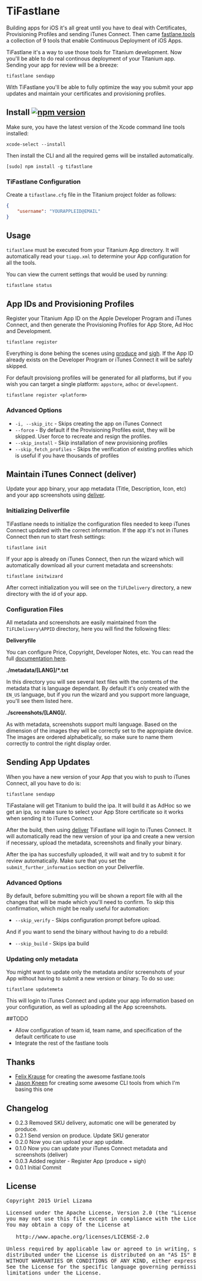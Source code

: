 # TiFastlane

Building apps for iOS it's all great until you have to deal with Certificates, Provisioning Profiles and sending iTunes Connect. Then came [fastlane.tools](https://fastlane.tools/) a collection of 9 tools that enable Continuous Deployment of iOS Apps.

TiFastlane it's a way to use those tools for Titanium development. Now you'll be able to do real continous deployment of your Titanium app. Sending your app for review will be a breeze:

	tifastlane sendapp

With TiFastlane you'll be able to fully optimize the way you submit your app updates and maintain your certificates and provisioning profiles.


## Install [![npm version](https://badge.fury.io/js/tifastlane.svg)](http://badge.fury.io/js/tifastlane)

Make sure, you have the latest version of the Xcode command line tools installed:

	xcode-select --install

Then install the CLI and all the required gems will be installed automatically.

	[sudo] npm install -g tifastlane

### TiFastlane Configuration

Create a `tifastlane.cfg` file in the Titanium project folder as follows:

```json
{
	"username": "YOURAPPLEID@EMAIL"
}
```

## Usage

`tifastlane` must be executed from your Titanium App directory. It will automatically read your `tiapp.xml` to determine your App configuration for all the tools.

You can view the current settings that would be used by running:

	tifastlane status

## App IDs and Provisioning Profiles

Register your Titanium App ID on the Apple Developer Program and iTunes Connect, and then generate the Provisioning Profiles for App Store, Ad Hoc and Development.

	tifastlane register
	
Everything is done behing the scenes using [produce](https://github.com/fastlane/produce) and [sigh](https://github.com/KrauseFx/sigh). If the App ID already exists on the Developer Program or iTunes Connect it will be safely skipped.

For default provisiong profiles will be generated for all platforms, but if you wish you can target a single platform: `appstore`, `adhoc` or `development`.

	tifastlane register <platform>
	
### Advanced Options

* `-i, --skip_itc` - Skips creating the app on iTunes Connect
* `--force` - By default if the Provisioning Profiles exist, they will be skipped. User force to recreate and resign the profiles.
* `--skip_install` - Skip installation of new provisioning profiles
* `--skip_fetch_profiles` - Skips the verification of existing profiles which is useful if you have thousands of profiles

## Maintain iTunes Connect (deliver)

Update your app binary, your app metadata (Title, Description, Icon, etc) and your app screenshots using [deliver](https://github.com/KrauseFx/deliver).

### Initializing Deliverfile

TiFastlane needs to initialize the configuration files needed to keep iTunes Connect updated with the correct information. If the app it's not in iTunes Connect then run to start fresh settings:

	tifastlane init
	
If your app is already on iTunes Connect, then run the wizard which will automatically download all your current metadata and screenshots:

	tifastlane initwizard

After correct initialization you will see on the `TiFLDelivery` directory, a new directory with the id of your app.

### Configuration Files

All metadata and screenshots are easily maintained from the `TiFLDelivery\APPID` directory, here you will find the following files:

**Deliveryfile**

You can configure Price, Copyright, Developer Notes, etc. You can read the full [documentation here](https://github.com/KrauseFx/deliver/blob/master/Deliverfile.md).

**./metadata/[LANG]/*.txt**

In this directory you will see several text files with the contents of the metadata that is language dependant. By default it's only created with the `EN_US` language, but if you run the wizard and you support more language, you'll see them listed here.

**./screenshots/[LANG]/*.***

As with metadata, screenshots support multi language. Based on the dimension of the images they will be correctly set to the appropiate device. The images are ordered alphabetically, so make sure to name them correctly to control the right display order.

## Sending App Updates

When you have a new version of your App that you wish to push to iTunes Connect, all you have to do is:

	tifastlane sendapp
	
TiFastalane will get Titanium to build the ipa. It will build it as AdHoc so we get an ipa, so make sure to select your App Store certificate so it works when sending it to iTunes Connect.

After the build, then using [deliver](https://github.com/KrauseFx/deliver) TiFastlane will login to iTunes Connect. It will automatically read the new version of your ipa and create a new version if necessary, upload the metadata, screenshots and finally your binary.

After the ipa has succesfully uploaded, it will wait and try to submit it for review automatically. Make sure that you set the `submit_further_information` section on your Deliverfile.

### Advanced Options

By default, before submitting you will be shown a report file with all the changes that will be made which you'll need to confirm. To skip this confirmation, which might be really useful for automation:

* `--skip_verify` - Skips configuration prompt before upload.

And if you want to send the binary without having to do a rebuild:

* `--skip_build` - Skips ipa build

### Updating only metadata

You might want to update only the metadata and/or screenshots of your App without having to submit a new version or binary. To do so use:

	tifastlane updatemeta
	
This will login to iTunes Connect and update your app information based on your configuration, as well as uploading all the App screenshots.

##TODO

* Allow configuration of team id, team name, and specification of the default certificate to use
* Integrate the rest of the fastlane tools

##  Thanks

* [Felix Krause](https://github.com/KrauseFx) for creating the awesome fastlane.tools
* [Jason Kneen](https://github.com/jasonkneen) for creating some awesome CLI tools from which I'm basing this one

## Changelog

* 0.2.3 Removed SKU delivery, automatic one will be generated by produce.
* 0.2.1 Send version on produce. Update SKU generator
* 0.2.0 Now you can upload your app update.
* 0.1.0 Now you can update your iTunes Connect metadata and screenshots (deliver)
* 0.0.3 Added register - Register App (produce + sigh)
* 0.0.1 Initial Commit

## License

<pre>
Copyright 2015 Uriel Lizama

Licensed under the Apache License, Version 2.0 (the "License");
you may not use this file except in compliance with the License.
You may obtain a copy of the License at

   http://www.apache.org/licenses/LICENSE-2.0

Unless required by applicable law or agreed to in writing, software
distributed under the License is distributed on an "AS IS" BASIS,
WITHOUT WARRANTIES OR CONDITIONS OF ANY KIND, either express or implied.
See the License for the specific language governing permissions and
limitations under the License.
</pre>
